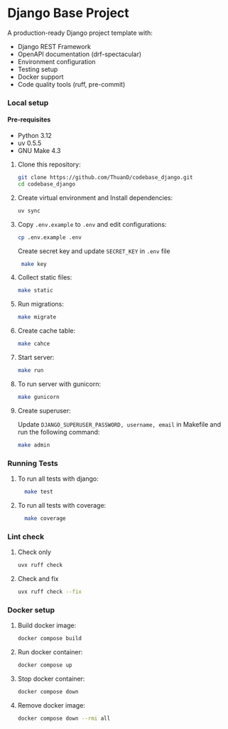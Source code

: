 # Django Base Project

A production-ready Django project template with:

- Django REST Framework
- OpenAPI documentation (drf-spectacular)
- Environment configuration
- Testing setup
- Docker support
- Code quality tools (ruff, pre-commit)

### Local setup

#### Pre-requisites

- Python 3.12
- uv 0.5.5
- GNU Make 4.3

1. Clone this repository:
    ```bash
    git clone https://github.com/ThuanD/codebase_django.git
    cd codebase_django
    ```
2. Create virtual environment and Install dependencies:
    ```bash
    uv sync
    ```
3. Copy `.env.example` to `.env` and edit configurations:
    ```bash
    cp .env.example .env
    ```
   Create secret key and update `SECRET_KEY` in `.env` file
   ```bash
    make key
    ```
4. Collect static files:
    ```bash
    make static
    ```
5. Run migrations:
    ```bash
    make migrate
    ```
6. Create cache table:
    ```bash
    make cahce
    ```
7. Start server:
    ```bash
    make run
    ```
8. To run server with gunicorn:
    ```bash
    make gunicorn
    ```
9. Create superuser:

    Update `DJANGO_SUPERUSER_PASSWORD, username, email` in Makefile and run the following command:
    ```bash
    make admin
    ```

### Running Tests

1. To run all tests with django:

   ```bash
     make test
   ```
2. To run all tests with coverage:

   ```bash
     make coverage
   ```

### Lint check

1. Check only
    ```bash
    uvx ruff check
    ```
2. Check and fix
    ```bash
    uvx ruff check --fix
    ```

### Docker setup

1. Build docker image:
    ```bash
    docker compose build
    ```
2. Run docker container:
    ```bash
    docker compose up
    ```
3. Stop docker container:
    ```bash
    docker compose down
    ```
4. Remove docker image:
    ```bash
    docker compose down --rmi all
    ```

